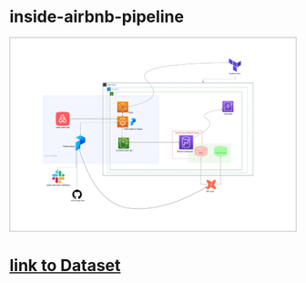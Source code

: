 # inside-airbnb-pipeline

![architecture](static/capstone-zoomcamp.drawio.jpg)

# [link to Dataset](https://www.kaggle.com/datasets/samibrahim/airbnb-sydney)

